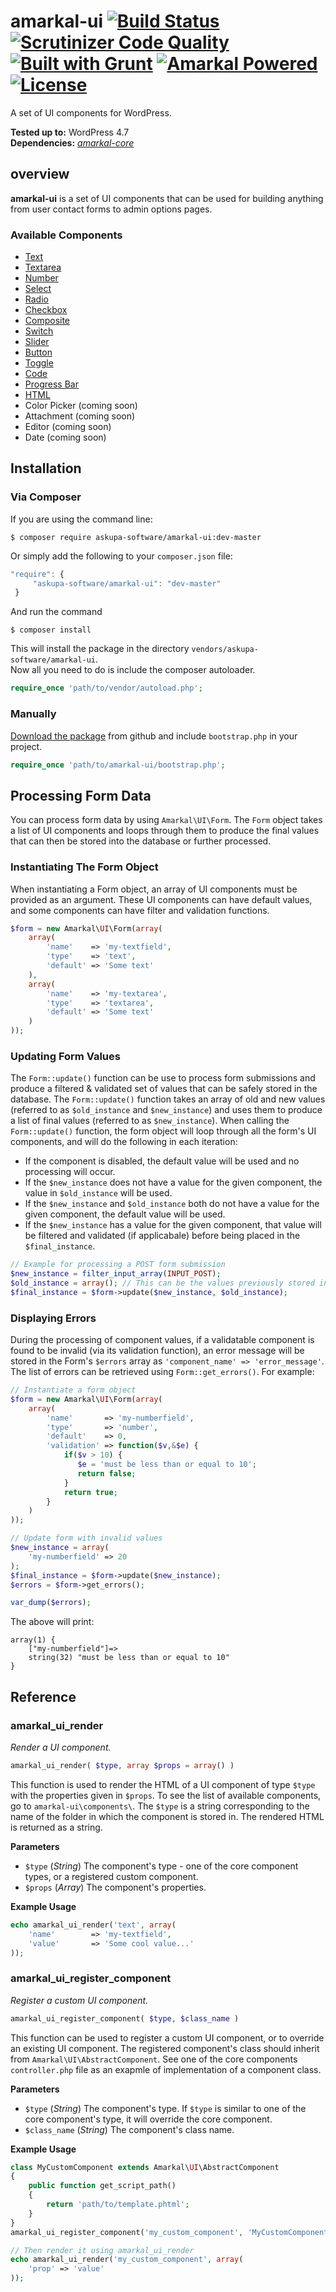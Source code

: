 # amarkal-ui [![Build Status](https://scrutinizer-ci.com/g/askupasoftware/amarkal-ui/badges/build.png?b=master)](https://scrutinizer-ci.com/g/askupasoftware/amarkal-ui/build-status/master) [![Scrutinizer Code Quality](https://scrutinizer-ci.com/g/askupasoftware/amarkal-ui/badges/quality-score.png?b=master)](https://scrutinizer-ci.com/g/askupasoftware/amarkal-ui/?branch=master) [![Built with Grunt](https://cdn.gruntjs.com/builtwith.svg)](https://gruntjs.com/) [![Amarkal Powered](https://askupasoftware.com/amarkal-powered.svg)](https://products.askupasoftware.com/amarkal) [![License](https://img.shields.io/badge/license-GPL--3.0%2B-red.svg)](https://raw.githubusercontent.com/askupasoftware/amarkal-ui/master/LICENSE)
A set of UI components for WordPress.

**Tested up to:** WordPress 4.7  
**Dependencies:** *[amarkal-core](https://github.com/askupasoftware/amarkal-core)*

## overview

**amarkal-ui** is a set of UI components that can be used for building anything from user contact forms to admin options pages.

### Available Components

* [Text](https://github.com/askupasoftware/amarkal-ui/tree/master/components/text)
* [Textarea](https://github.com/askupasoftware/amarkal-ui/tree/master/components/textarea)
* [Number](https://github.com/askupasoftware/amarkal-ui/tree/master/components/number)
* [Select](https://github.com/askupasoftware/amarkal-ui/tree/master/components/select)
* [Radio](https://github.com/askupasoftware/amarkal-ui/tree/master/components/radio)
* [Checkbox](https://github.com/askupasoftware/amarkal-ui/tree/master/components/checkbox)
* [Composite](https://github.com/askupasoftware/amarkal-ui/tree/master/components/composite)
* [Switch](https://github.com/askupasoftware/amarkal-ui/tree/master/components/switch)
* [Slider](https://github.com/askupasoftware/amarkal-ui/tree/master/components/slider)
* [Button](https://github.com/askupasoftware/amarkal-ui/tree/master/components/button)
* [Toggle](https://github.com/askupasoftware/amarkal-ui/tree/master/components/toggle)
* [Code](https://github.com/askupasoftware/amarkal-ui/tree/master/components/code)
* [Progress Bar](https://github.com/askupasoftware/amarkal-ui/tree/master/components/progressbar)
* [HTML](https://github.com/askupasoftware/amarkal-ui/tree/master/components/html)
* Color Picker (coming soon)
* Attachment (coming soon)
* Editor (coming soon)
* Date (coming soon)

## Installation

### Via Composer

If you are using the command line:  
```
$ composer require askupa-software/amarkal-ui:dev-master
```

Or simply add the following to your `composer.json` file:
```javascript
"require": {
     "askupa-software/amarkal-ui": "dev-master"
 }
```
And run the command 
```
$ composer install
```

This will install the package in the directory `vendors/askupa-software/amarkal-ui`.  
Now all you need to do is include the composer autoloader.

```php
require_once 'path/to/vendor/autoload.php';
```

### Manually

[Download the package](https://github.com/askupasoftware/amarkal-ui/archive/master.zip) from github and include `bootstrap.php` in your project.

```php
require_once 'path/to/amarkal-ui/bootstrap.php';
```

## Processing Form Data

You can process form data by using `Amarkal\UI\Form`. The `Form` object takes a list of UI components and loops through them to produce the final values that can then be stored into the database or further processed.

### Instantiating The Form Object

When instantiating a Form object, an array of UI components must be provided as an argument. These UI components can have default values, and some components can have filter and validation functions.

```php
$form = new Amarkal\UI\Form(array(
    array(
        'name'    => 'my-textfield',
        'type'    => 'text',
        'default' => 'Some text'
    ),
    array(
        'name'    => 'my-textarea',
        'type'    => 'textarea',
        'default' => 'Some text'
    )
));
```

### Updating Form Values

The `Form::update()` function can be use to process form submissions and produce a filtered & validated set of values that can be safely stored in the database. The `Form::update()` function takes an array of old and new values (referred to as `$old_instance` and `$new_instance`) and uses them to produce a list of final values (referred to as `$new_instance`). When calling the `Form::update()` function, the form object will loop through all the form's UI components, and will do the following in each iteration:

* If the component is disabled, the default value will be used and no processing will occur.
* If the `$new_instance` does not have a value for the given component, the value in `$old_instance` will be used.
* If the `$new_instance` and `$old_instance` both do not have a value for the given component, the default value will be used.
* If the `$new_instance` has a value for the given component, that value will be filtered and validated (if applicabale) before being placed in the `$final_instance`.

```php
// Example for processing a POST form submission
$new_instance = filter_input_array(INPUT_POST);
$old_instance = array(); // This can be the values previously stored in the database
$final_instance = $form->update($new_instance, $old_instance);
```

### Displaying Errors

During the processing of component values, if a validatable component is found to be invalid (via its validation function), an error message will be stored in the Form's `$errors` array as `'component_name' => 'error_message'`. The list of errors can be retrieved using `Form::get_errors()`. For example:

```php
// Instantiate a form object
$form = new Amarkal\UI\Form(array(
    array(
        'name'       => 'my-numberfield',
        'type'       => 'number',
        'default'    => 0,
        'validation' => function($v,&$e) {
            if($v > 10) {
               $e = 'must be less than or equal to 10';
               return false;
            }
            return true;
        }
    )
));

// Update form with invalid values
$new_instance = array(
    'my-numberfield' => 20
);
$final_instance = $form->update($new_instance);
$errors = $form->get_errors();

var_dump($errors);
```

The above will print:

```
array(1) {
    ["my-numberfield"]=>
    string(32) "must be less than or equal to 10"
}
```

## Reference

### amarkal_ui_render
*Render a UI component.*
```php
amarkal_ui_render( $type, array $props = array() )
```
This function is used to render the HTML of a UI component of type `$type` with the properties given in `$props`. To see the list of available components, go to `amarkal-ui\components\`. The `$type` is a string corresponding to the name of the folder in which the component is stored in. The rendered HTML is returned as a string.

**Parameters**  
* `$type` (*String*)  The component's type - one of the core component types, or a registered custom component.
* `$props` (*Array*)  The component's properties.

**Example Usage**
```php
echo amarkal_ui_render('text', array(
    'name'        => 'my-textfield',
    'value'       => 'Some cool value...'
));
```

### amarkal_ui_register_component
*Register a custom UI component.*
```php
amarkal_ui_register_component( $type, $class_name )
```
This function can be used to register a custom UI component, or to override an existing UI component. The registered component's class should inherit from `Amarkal\UI\AbstractComponent`. See one of the core components `controller.php` file as an exapmle of implementation of a component class.

**Parameters**  
* `$type` (*String*)  The component's type. If `$type` is similar to one of the core component's type, it will override the core component.
* `$class_name` (*String*)  The component's class name.

**Example Usage**
```php
class MyCustomComponent extends Amarkal\UI\AbstractComponent
{
    public function get_script_path() 
    {
        return 'path/to/template.phtml';
    }
}
amarkal_ui_register_component('my_custom_component', 'MyCustomComponent');

// Then render it using amarkal_ui_render
echo amarkal_ui_render('my_custom_component', array(
    'prop' => 'value'
));
```
